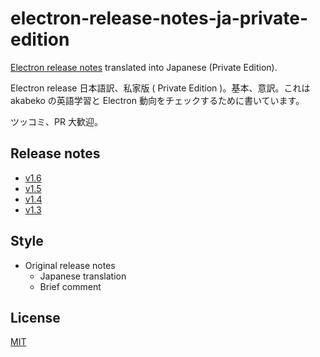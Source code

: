 # electron-release-notes-ja-private-edition

[Electron release notes](https://github.com/electron/electron/releases) translated into Japanese (Private Edition).

Electron release 日本語訳、私家版 ( Private Edition )。基本、意訳。これは akabeko の英語学習と Electron 動向をチェックするために書いています。

ツッコミ、PR 大歓迎。

## Release notes

* [v1.6](v1.6/index.md)
* [v1.5](v1.5/index.md)
* [v1.4](v1.4/index.md)
* [v1.3](v1.3/index.md)

## Style

* Original release notes
  * Japanese translation
  * Brief comment

## License

[MIT](LICENSE)
